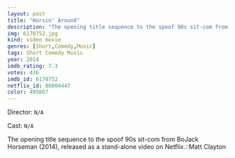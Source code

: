 ```yaml
---
layout: post
title: "Horsin' Around"
description: "The opening title sequence to the spoof 90s sit-com from BoJack Horseman (2014), released as a stand-alone video on Netflix.::Matt Clayton.."
img: 6170752.jpg
kind: video movie
genres: [Short,Comedy,Music]
tags: Short Comedy Music 
year: 2014
imdb_rating: 7.3
votes: 436
imdb_id: 6170752
netflix_id: 80004447
color: 495867
---
```

Director: `N/A`  

Cast: `N/A` 

The opening title sequence to the spoof 90s sit-com from BoJack Horseman (2014), released as a stand-alone video on Netflix.::Matt Clayton